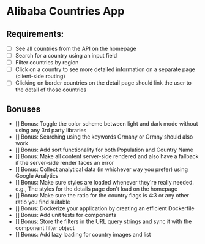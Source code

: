 # Alibaba Countries App

## Requirements:

-  [ ] See all countries from the API on the homepage
-  [ ] Search for a country using an input field
-  [ ] Filter countries by region
-  [ ] Click on a country to see more detailed information on a separate page (client-side routing)
-  [ ] Clicking on border countries on the detail page should link the user to the detail of those countries

## Bonuses

-  [] Bonus: Toggle the color scheme between light and dark mode without using any 3rd party libraries
-  [] Bonus: Searching using the keywords Grmany or Grmny should also work
-  [] Bonus: Add sort functionality for both Population and Country Name
-  [] Bonus: Make all content server-side rendered and also have a fallback if the server-side render faces an error
-  [] Bonus: Collect analytical data (in whichever way you prefer) using Google Analytics
-  [] Bonus: Make sure styles are loaded whenever they're really needed. e.g., The styles for the details page don't load on the homepage
-  [] Bonus: Make sure the ratio for the country flags is 4:3 or any other ratio you find suitable
-  [] Bonus: Dockerize your application by creating an efficient Dockerfile
-  [] Bonus: Add unit tests for components
-  [] Bonus: Store the filters in the URL query strings and sync it with the component filter object
-  [] Bonus: Add lazy loading for country images and list
